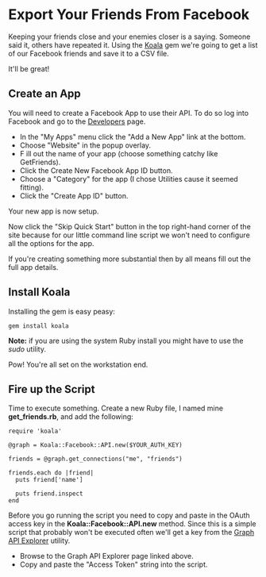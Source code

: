 # Export Your Friends From Facebook

Keeping your friends close and your enemies closer is a saying.  Someone said it, others have repeated it.  Using the [Koala](https://github.com/arsduo/koala) gem we're going to get a list of our Facebook friends and save it to a CSV file. 

It'll be great!

## Create an App

You will need to create a Facebook App to use their API.  To do so log into Facebook and go to the [Developers](https://developers.facebook.com/) page.

* In the "My Apps" menu click the "Add a New App" link at the bottom.
* Choose "Website" in the popup overlay.
* F ill out the name of your app (choose something catchy like GetFriends).
* Click the Create New Facebook App ID button.
* Choose a "Category" for the app (I chose Utilities cause it seemed fitting).
* Click the "Create App ID" button.

Your new app is now setup.

Now click the "Skip Quick Start" button in the top right-hand corner of the site because for our little command line script we won't need to configure all the options for the app.

If you're creating something more substantial then by all means fill out the full app details.

## Install Koala

Installing the gem is easy peasy:

```
gem install koala
```

**Note:** if you are using the system Ruby install you might have to use the *sudo* utility.

Pow! You're all set on the workstation end.

## Fire up the Script

Time to execute something.  Create a new Ruby file, I named mine **get_friends.rb**, and add the following:

```
require 'koala'

@graph = Koala::Facebook::API.new($YOUR_AUTH_KEY)

friends = @graph.get_connections("me", "friends")

friends.each do |friend|
  puts friend['name']
  
  puts friend.inspect
end
```

Before you go running the script you need to copy and paste in the OAuth access key in the **Koala::Facebook::API.new** method.  Since this is a simple script that probably won't be executed often we'll get a key from the [Graph API Explorer](https://developers.facebook.com/tools/explorer/) utility.

* Browse to the Graph API Explorer page linked above.
* Copy and paste the "Access Token" string into the script.

